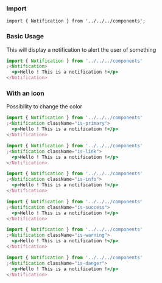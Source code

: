 ### Import

`import { Notification } from '../../../components';`

### Basic Usage

This will display a notification to alert the user of something

```jsx
import { Notification } from '../../../components'
;<Notification>
  <p>Hello ! This is a notification !</p>
</Notification>
```

### With an icon

Possibility to change the color

```jsx
import { Notification } from '../../../components'
;<Notification className="is-primary">
  <p>Hello ! This is a notification !</p>
</Notification>
```

```jsx
import { Notification } from '../../../components'
;<Notification className="is-link">
  <p>Hello ! This is a notification !</p>
</Notification>
```

```jsx
import { Notification } from '../../../components'
;<Notification className="is-info">
  <p>Hello ! This is a notification !</p>
</Notification>
```

```jsx
import { Notification } from '../../../components'
;<Notification className="is-success">
  <p>Hello ! This is a notification !</p>
</Notification>
```

```jsx
import { Notification } from '../../../components'
;<Notification className="is-warning">
  <p>Hello ! This is a notification !</p>
</Notification>
```

```jsx
import { Notification } from '../../../components'
;<Notification className="is-danger">
  <p>Hello ! This is a notification !</p>
</Notification>
```
